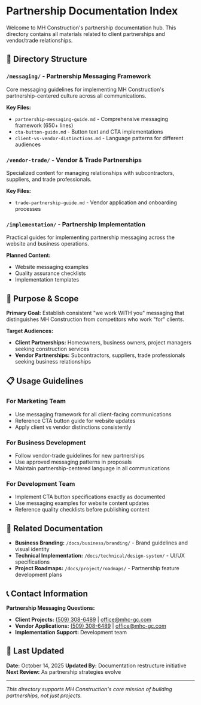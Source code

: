 # Partnership Documentation Index

Welcome to MH Construction's partnership documentation hub. This directory contains all materials
related to client partnerships and vendor/trade relationships.

## 📂 Directory Structure

### `/messaging/` - Partnership Messaging Framework

Core messaging guidelines for implementing MH Construction's partnership-centered culture across all
communications.

**Key Files:**

- `partnership-messaging-guide.md` - Comprehensive messaging framework (650+ lines)
- `cta-button-guide.md` - Button text and CTA implementations
- `client-vs-vendor-distinctions.md` - Language patterns for different audiences

### `/vendor-trade/` - Vendor & Trade Partnerships

Specialized content for managing relationships with subcontractors, suppliers, and trade professionals.

**Key Files:**

- `trade-partnership-guide.md` - Vendor application and onboarding processes

### `/implementation/` - Partnership Implementation

Practical guides for implementing partnership messaging across the website and business operations.

**Planned Content:**

- Website messaging examples
- Quality assurance checklists
- Implementation templates

## 🎯 Purpose & Scope

**Primary Goal:** Establish consistent "we work WITH you" messaging that distinguishes MH
Construction from competitors who work "for" clients.

**Target Audiences:**

- **Client Partnerships:** Homeowners, business owners, project managers seeking construction services
- **Vendor Partnerships:** Subcontractors, suppliers, trade professionals seeking business relationships

## 📋 Usage Guidelines

### For Marketing Team

- Use messaging framework for all client-facing communications
- Reference CTA button guide for website updates
- Apply client vs vendor distinctions consistently

### For Business Development

- Follow vendor-trade guidelines for new partnerships
- Use approved messaging patterns in proposals
- Maintain partnership-centered language in all communications

### For Development Team

- Implement CTA button specifications exactly as documented
- Use messaging examples for website content updates
- Reference quality checklists before publishing content

## 🔗 Related Documentation

- **Business Branding:** `/docs/business/branding/` - Brand guidelines and visual identity
- **Technical Implementation:** `/docs/technical/design-system/` - UI/UX specifications
- **Project Roadmaps:** `/docs/project/roadmaps/` - Partnership feature development plans

## 📞 Contact Information

**Partnership Messaging Questions:**

- **Client Projects:** [(509) 308-6489](tel:+15093086489) | [office@mhc-gc.com](mailto:office@mhc-gc.com)
- **Vendor Applications:** [(509) 308-6489](tel:+15093086489) | [office@mhc-gc.com](mailto:office@mhc-gc.com)
- **Implementation Support:** Development team

## 🔄 Last Updated

**Date:** October 14, 2025
**Updated By:** Documentation restructure initiative
**Next Review:** As partnership strategies evolve

---

_This directory supports MH Construction's core mission of building partnerships, not just projects._
